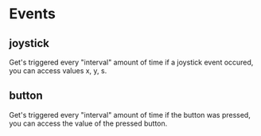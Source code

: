 # Events

## joystick

Get's triggered every "interval" amount of time if a joystick event occured, you can access values x, y, s.

## button

Get's triggered every "interval" amount of time if the button was pressed, you can access the value of the pressed button.
